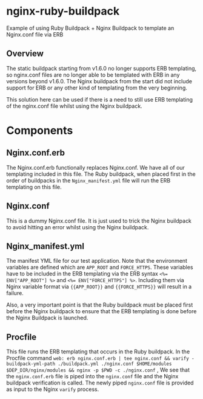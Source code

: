# nginx-ruby-buildpack
Example of using Ruby Buildpack + Nginx Buildpack to template an Nginx.conf file via ERB

## Overview
The static buildpack starting from v1.6.0 no longer supports ERB templating, so nginx.conf files are no longer able to be templated with ERB in any versions beyond v1.6.0. The Nginx buildpack from the start did not include support for ERB or any other kind of templating from the very beginning. 

This solution here can be used if there is a need to still use ERB templating of the nginx.conf file whilst using the Nginx buildpack. 

# Components 
## Nginx.conf.erb
The Nginx.conf.erb functionally replaces Nginx.conf. We have all of our templating included in this file. The Ruby buildpack, when placed first in the order of buildpacks in the `Nginx_manifest.yml` file will run the ERB templating on this file. 

## Nginx.conf
This is a dummy Nginx.conf file. It is just used to trick the Nginx buildpack to avoid hitting an error whilst using the Nginx buildpack. 

## Nginx_manifest.yml
The manifest YML file for our test application. Note that the environment variables are defined which are `APP_ROOT` and `FORCE_HTTPS`. These variables have to be included in the ERB templating via the ERB syntax `<%= ENV["APP_ROOT"] %>` and `<%= ENV["FORCE_HTTPS"] %>`. Including them via Nginx variable format via `{{APP_ROOT}}` and `{{FORCE_HTTPS}}` will result in a failure. 

Also, a very important point is that the Ruby buildpack must be placed first before the Nginx buildpack to ensure that the ERB templating is done before the Nginx Buildpack is launched. 

## Procfile
This file runs the ERB templating that occurs in the Ruby buildpack. In the Procfile command `web: erb nginx.conf.erb | tee nginx.conf && varify -buildpack-yml-path ./buildpack.yml ./nginx.conf $HOME/modules $DEP_DIR/nginx/modules && nginx -p $PWD -c ./nginx.conf` , We see that the `nginx.conf.erb` file is piped into the `nginx.conf` file and the Nginx buildpack verification is called. The newly piped `nginx.conf` file is provided as input to the Nginx `varify` process. 
